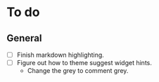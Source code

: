 # To do

## General

- [ ] Finish markdown highlighting.
- [ ] Figure out how to theme suggest widget hints.
    - Change the grey to comment grey.
